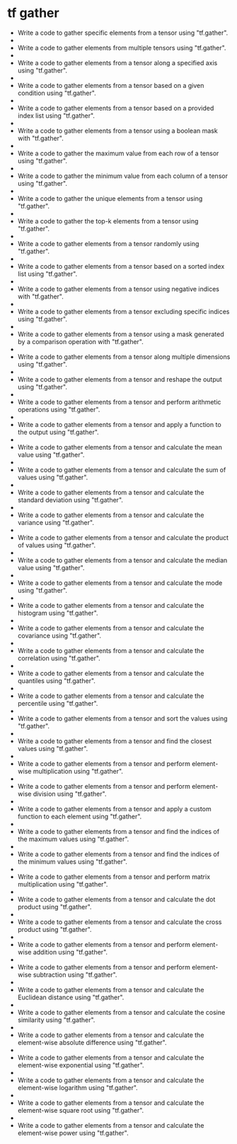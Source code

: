 # tf gather

- Write a code to gather specific elements from a tensor using "tf.gather".
- 
- Write a code to gather elements from multiple tensors using "tf.gather".
- 
- Write a code to gather elements from a tensor along a specified axis using "tf.gather".
- 
- Write a code to gather elements from a tensor based on a given condition using "tf.gather".
- 
- Write a code to gather elements from a tensor based on a provided index list using "tf.gather".
- 
- Write a code to gather elements from a tensor using a boolean mask with "tf.gather".
- 
- Write a code to gather the maximum value from each row of a tensor using "tf.gather".
- 
- Write a code to gather the minimum value from each column of a tensor using "tf.gather".
- 
- Write a code to gather the unique elements from a tensor using "tf.gather".
- 
- Write a code to gather the top-k elements from a tensor using "tf.gather".
- 
- Write a code to gather elements from a tensor randomly using "tf.gather".
- 
- Write a code to gather elements from a tensor based on a sorted index list using "tf.gather".
- 
- Write a code to gather elements from a tensor using negative indices with "tf.gather".
- 
- Write a code to gather elements from a tensor excluding specific indices using "tf.gather".
- 
- Write a code to gather elements from a tensor using a mask generated by a comparison operation with "tf.gather".
- 
- Write a code to gather elements from a tensor along multiple dimensions using "tf.gather".
- 
- Write a code to gather elements from a tensor and reshape the output using "tf.gather".
- 
- Write a code to gather elements from a tensor and perform arithmetic operations using "tf.gather".
- 
- Write a code to gather elements from a tensor and apply a function to the output using "tf.gather".
- 
- Write a code to gather elements from a tensor and calculate the mean value using "tf.gather".
- 
- Write a code to gather elements from a tensor and calculate the sum of values using "tf.gather".
- 
- Write a code to gather elements from a tensor and calculate the standard deviation using "tf.gather".
- 
- Write a code to gather elements from a tensor and calculate the variance using "tf.gather".
- 
- Write a code to gather elements from a tensor and calculate the product of values using "tf.gather".
- 
- Write a code to gather elements from a tensor and calculate the median value using "tf.gather".
- 
- Write a code to gather elements from a tensor and calculate the mode using "tf.gather".
- 
- Write a code to gather elements from a tensor and calculate the histogram using "tf.gather".
- 
- Write a code to gather elements from a tensor and calculate the covariance using "tf.gather".
- 
- Write a code to gather elements from a tensor and calculate the correlation using "tf.gather".
- 
- Write a code to gather elements from a tensor and calculate the quantiles using "tf.gather".
- 
- Write a code to gather elements from a tensor and calculate the percentile using "tf.gather".
- 
- Write a code to gather elements from a tensor and sort the values using "tf.gather".
- 
- Write a code to gather elements from a tensor and find the closest values using "tf.gather".
- 
- Write a code to gather elements from a tensor and perform element-wise multiplication using "tf.gather".
- 
- Write a code to gather elements from a tensor and perform element-wise division using "tf.gather".
- 
- Write a code to gather elements from a tensor and apply a custom function to each element using "tf.gather".
- 
- Write a code to gather elements from a tensor and find the indices of the maximum values using "tf.gather".
- 
- Write a code to gather elements from a tensor and find the indices of the minimum values using "tf.gather".
- 
- Write a code to gather elements from a tensor and perform matrix multiplication using "tf.gather".
- 
- Write a code to gather elements from a tensor and calculate the dot product using "tf.gather".
- 
- Write a code to gather elements from a tensor and calculate the cross product using "tf.gather".
- 
- Write a code to gather elements from a tensor and perform element-wise addition using "tf.gather".
- 
- Write a code to gather elements from a tensor and perform element-wise subtraction using "tf.gather".
- 
- Write a code to gather elements from a tensor and calculate the Euclidean distance using "tf.gather".
- 
- Write a code to gather elements from a tensor and calculate the cosine similarity using "tf.gather".
- 
- Write a code to gather elements from a tensor and calculate the element-wise absolute difference using "tf.gather".
- 
- Write a code to gather elements from a tensor and calculate the element-wise exponential using "tf.gather".
- 
- Write a code to gather elements from a tensor and calculate the element-wise logarithm using "tf.gather".
- 
- Write a code to gather elements from a tensor and calculate the element-wise square root using "tf.gather".
- 
- Write a code to gather elements from a tensor and calculate the element-wise power using "tf.gather".